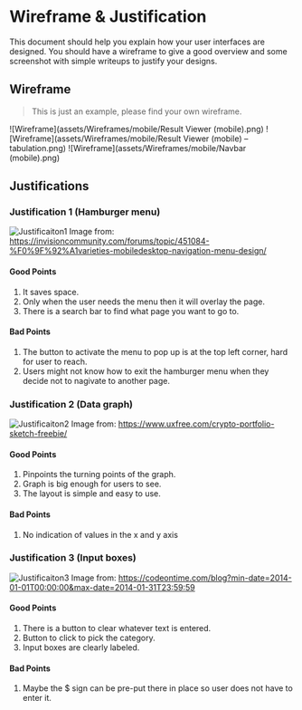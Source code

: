 # Wireframe & Justification

This document should help you explain how your user interfaces are designed. You should have a wireframe to give a good overview and some screenshot with simple writeups to justify your designs.

## Wireframe

> This is just an example, please find your own wireframe.

![Wireframe](assets/Wireframes/mobile/Result Viewer (mobile).png)
![Wireframe](assets/Wireframes/mobile/Result Viewer (mobile) – tabulation.png) 
![Wireframe](assets/Wireframes/mobile/Navbar (mobile).png)

## Justifications

### Justification 1 (Hamburger menu)

![Justificaiton1](/assets/Justifications/BasicMobileResult1.gif)
Image from:
https://invisioncommunity.com/forums/topic/451084-%F0%9F%92%A1varieties-mobiledesktop-navigation-menu-design/

#### Good Points

1. It saves space.
2. Only when the user needs the menu then it will overlay the page.
3. There is a search bar to find what page you want to go to.

#### Bad Points

1. The button to activate the menu to pop up is at the top left corner, hard for user to reach.
2. Users might not know how to exit the hamburger menu when they decide not to nagivate to another page.

### Justification 2 (Data graph)

![Justificaiton2](/assets/Justifications/BasicMobileResult2.png)
Image from:
https://www.uxfree.com/crypto-portfolio-sketch-freebie/

#### Good Points

1. Pinpoints the turning points of the graph.
2. Graph is big enough for users to see.
3. The layout is simple and easy to use.

#### Bad Points

1. No indication of values in the x and y axis

### Justification 3 (Input boxes)

![Justificaiton3](/assets/Justifications/BasicMobileResult3.png)
Image from:
https://codeontime.com/blog?min-date=2014-01-01T00:00:00&max-date=2014-01-31T23:59:59

#### Good Points

1. There is a button to clear whatever text is entered.
2. Button to click to pick the category.
3. Input boxes are clearly labeled.

#### Bad Points

1. Maybe the $ sign can be pre-put there in place so user does not have to enter it.